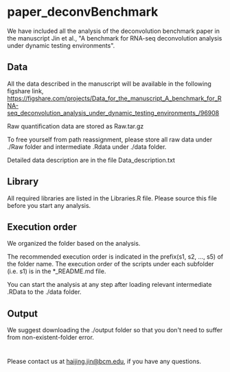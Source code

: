 # paper_deconvBenchmark

We have included all the analysis of the deconvolution benchmark paper in the manuscript Jin et al., "A benchmark for RNA-seq deconvolution analysis under dynamic testing environments". 

## Data
All the data described in the manuscript will be available in the following figshare link, https://figshare.com/projects/Data_for_the_manuscript_A_benchmark_for_RNA-seq_deconvolution_analysis_under_dynamic_testing_environments_/96908

Raw quantification data are stored as Raw.tar.gz

To free yourself from path reassignment, please store all raw data under ./Raw folder and intermediate .Rdata under ./data folder.

Detailed data description are in the file Data_description.txt

## Library

All required libraries are listed in the Libraries.R file. Please source this file before you start any analysis.  

## Execution order 
We organized the folder based on the analysis. 

The recommended execution order is indicated in the prefix(s1, s2, ..., s5) of the folder name. The execution order of the scripts under each subfolder (i.e. s1) is in the *_README.md file. 

You can start the analysis at any step after loading relevant intermediate .RData to the ./data folder. 



## Output
We suggest downloading the ./output folder so that you don't need to suffer from non-existent-folder error. 


#
Please contact us at haijing.jin@bcm.edu, if you have any questions. 
